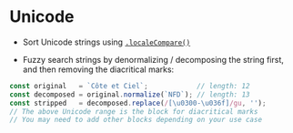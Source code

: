 # Unicode

* Sort Unicode strings using [`.localeCompare()`](https://developer.mozilla.org/en-US/docs/Web/JavaScript/Reference/Global_Objects/String/localeCompare)

* Fuzzy search strings by denormalizing / decomposing the string first, and then removing the diacritical marks:

```js
const original   = `Côte et Ciel`;            // length: 12
const decomposed = original.normalize(`NFD`); // length: 13
const stripped   = decomposed.replace(/[\u0300-\u036f]/gu, '');
// The above Unicode range is the block for diacritical marks
// You may need to add other blocks depending on your use case
```
